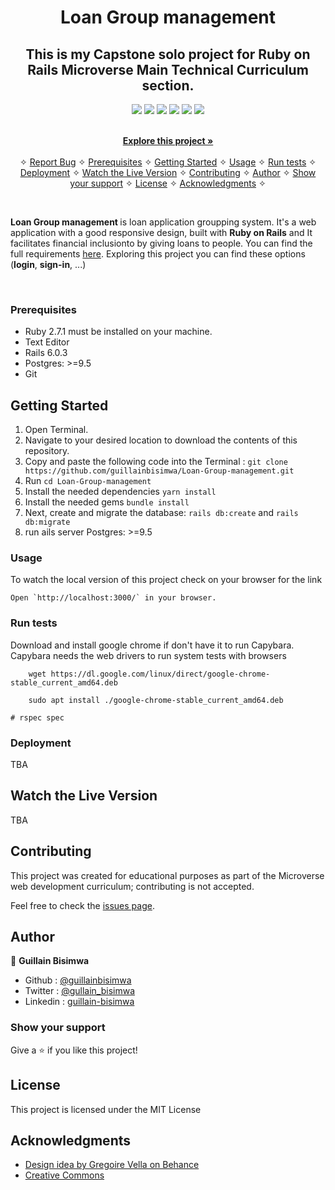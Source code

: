 <p align="center">
    <h1 align="center"> Loan Group management </h1>    
</p>

<p align="center">
    <h2 align="center"> This is my Capstone solo project for Ruby on Rails Microverse Main Technical Curriculum section. </h2>
</p>

<p align="center">
    <a href="https://img.shields.io/badge/Microverse-blueviolet" alt="Contributors">
        <img src="https://img.shields.io/badge/Microverse-blueviolet" /></a>
    <a href="https://ruby-doc.org/core-2.7.0/Array.html" alt="Ruby">
        <img src="https://img.shields.io/badge/Ruby-2.6.5-blue" /></a>
    <a href="https://rubyonrails.org/" alt="Rails">
        <img src="https://img.shields.io/badge/Rails-6.0.3-blue" /></a>
    <a href="https://rspec.info/documentation/" alt="Rspec-rails">
        <img src="https://img.shields.io/badge/Rspec--rails-4.0.0-orange" /></a>
    <a href="https://rubygems.org/gems/pg/versions/0.18.4?locale=es" alt="Postgresql">
        <img src="https://img.shields.io/badge/Postgresql-2.0-yellow" /></a>
    <a href="https://www.heroku.com/" alt="Heroku">
        <img src="https://img.shields.io/badge/Heroku-published-lightgrey" /></a>
</p>

  <p align="center">    
    <br />
    <a href="https://github.com/guillainbisimwa/Loan-Group-management"><strong>Explore this project »</strong></a>
    <br />
    <br />&#10023;
    <a href="https://github.com/guillainbisimwa/Loan-Group-management/issues">Report Bug</a>    &#10023;
    <a href="#Prerequisites">Prerequisites</a> &#10023;
    <a href="#Getting-Started">Getting Started</a> &#10023;
    <a href="#Usage">Usage</a> &#10023;
    <a href="#Run-tests">Run tests</a> &#10023;
    <a href="#Deployment">Deployment</a> &#10023;
    <a href="#Watch-the-Live-Version">Watch the Live Version</a> &#10023;
    <a href="#Contributing">Contributing</a> &#10023;
    <a href="#Author">Author</a> &#10023;
    <a href="#Show-your-support">Show your support</a> &#10023;
    <a href="#License">License</a> &#10023;
    <a href="#Acknowledgments">Acknowledgments</a> &#10023;
    
  </p>

<br/>

<b>Loan Group management </b> is loan application groupping system. It's a web application with a good responsive design, built with <b>Ruby on Rails</b> and It facilitates financial inclusionto by giving loans to people.
You can find the full requirements <a href="https://www.notion.so/Group-our-transactions-ccea2b6642664540a70de9f30bdff4ce" alt="Requirements">here</a>. Exploring this project you can find these options (<b>login</b>, <b> sign-in</b>, ...)

<br/>

### Prerequisites

- Ruby 2.7.1 must be installed on your machine.
- Text Editor
- Rails 6.0.3
- Postgres: >=9.5
- Git

## Getting Started

1. Open Terminal.
2. Navigate to your desired location to download the contents of this repository.
3. Copy and paste the following code into the Terminal :
   `git clone https://github.com/guillainbisimwa/Loan-Group-management.git`
4. Run `cd Loan-Group-management`
5. Install the needed dependencies `yarn install`
6. Install the needed gems `bundle install`
7. Next, create and migrate the database: `rails db:create` and `rails db:migrate`
8. run ails server
   Postgres: >=9.5

### Usage

To watch the local version of this project check on your browser for the link

```
Open `http://localhost:3000/` in your browser.
```

### Run tests

Download and install google chrome if don't have it to run Capybara.
Capybara needs the web drivers to run system tests with browsers

```
	wget https://dl.google.com/linux/direct/google-chrome-stable_current_amd64.deb

	sudo apt install ./google-chrome-stable_current_amd64.deb
```

```
# rspec spec
```

### Deployment

TBA

## Watch the Live Version

TBA

## Contributing

This project was created for educational purposes as part of the Microverse web development curriculum; contributing is not accepted.

Feel free to check the [issues page](https://github.com/guillainbisimwa/Loan-Group-management/issues).

## Author

👤 **Guillain Bisimwa**

- Github : [@guillainbisimwa](https://github.com/guillainbisimwa)
- Twitter : [@gullain_bisimwa](https://twitter.com/gullain_bisimwa)
- Linkedin : [guillain-bisimwa](https://www.linkedin.com/in/guillain-bisimwa-8a8b7a7b/)

### Show your support

Give a ⭐️ if you like this project!

## License

This project is licensed under the MIT License

## Acknowledgments

- [Design idea by Gregoire Vella on Behance](https://www.behance.net/gregoirevella)
- [Creative Commons ](https://creativecommons.org/licenses/by-nc/4.0/)
